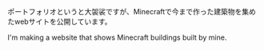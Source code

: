 ポートフォリオというと大袈裟ですが、Minecraftで今まで作った建築物を集めたwebサイトを公開しています。

I'm making a website that shows Minecraft buildings built by mine.
